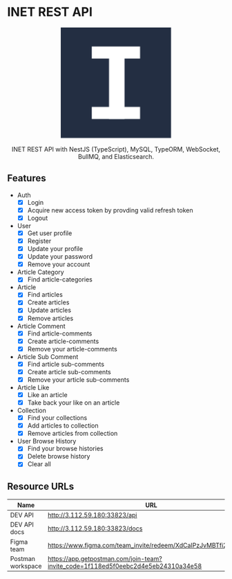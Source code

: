 # INET REST API

<p align="center">
  <img src="./src/assets/inet-logo.svg" width="256" alt="Inet Logo" />
</p>

<p align="center">INET REST API with NestJS (TypeScript), MySQL, TypeORM, WebSocket, BullMQ, and Elasticsearch.</p>

## Features

- Auth
  - [x] Login
  - [x] Acquire new access token by provding valid refresh token
  - [x] Logout
- User
  - [x] Get user profile
  - [x] Register
  - [x] Update your profile
  - [x] Update your password
  - [x] Remove your account
- Article Category
  - [x] Find article-categories
- Article
  - [x] Find articles
  - [x] Create articles
  - [x] Update articles
  - [x] Remove articles
- Article Comment
  - [x] Find article-comments
  - [x] Create article-comments
  - [x] Remove your article-comments
- Article Sub Comment
  - [x] Find article sub-comments
  - [x] Create article sub-comments
  - [x] Remove your article sub-comments
- Article Like
  - [x] Like an article
  - [x] Take back your like on an article
- Collection
  - [x] Find your collections
  - [x] Add articles to collection
  - [x] Remove articles from collection
- User Browse History
  - [x] Find your browse histories
  - [x] Delete browse history
  - [x] Clear all

## Resource URLs

| Name              | URL                                                                               |
| ----------------- | --------------------------------------------------------------------------------- |
| DEV API           | http://3.112.59.180:33823/api                                                   |
| DEV API docs      | http://3.112.59.180:33823/docs                                                  |
| Figma team        | https://www.figma.com/team_invite/redeem/XdCaIPzJvMBTfi2KqkMER6                   |
| Postman workspace | https://app.getpostman.com/join-team?invite_code=1f118ed5f0eebc2d4e5eb24310a34e58 |
